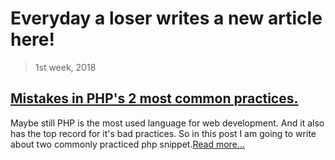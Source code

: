 # Everyday a loser writes a new article here!

> 1st week, 2018

## [Mistakes in PHP's 2 most common practices.](/posts/Mistakes-in-PHP-common-practices)

Maybe still PHP is the most used language for web development. And it also has the top record for it's bad practices. So in this post I am going to write about two commonly practiced php snippet.[Read more...](/posts/Mistakes-in-PHP-common-practices)


